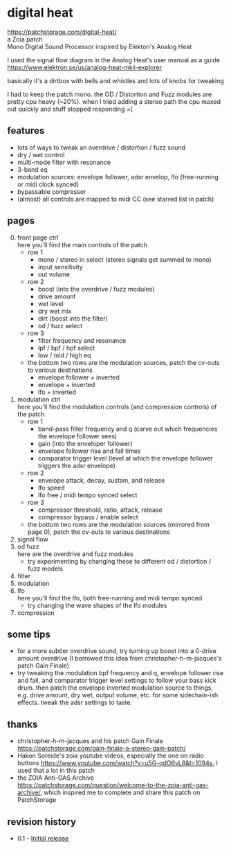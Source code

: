 # digital heat  
https://patchstorage.com/digital-heat/  
a Zoia patch  
Mono Digital Sound Processor inspired by Elekton's Analog Heat

I used the signal flow diagram in the Analog Heat's user manual as a guide https://www.elektron.se/us/analog-heat-mkii-explorer

basically it's a dirtbox with bells and whistles and lots of knobs for tweaking

I had to keep the patch mono. the OD / Distortion and Fuzz modules are pretty cpu heavy (~20%). when I tried adding a stereo path the cpu maxed out quickly and stuff stopped responding =[

## features
* lots of ways to tweak an overdrive / distortion / fuzz sound
* dry / wet control
* multi-mode filter with resonance
* 3-band eq
* modulation sources: envelope follower, adsr envelop, lfo (free-running or midi clock synced)
* bypassable compressor
* (almost) all controls are mapped to midi CC (see starred list in patch)

## pages
0. front page ctrl  
here you'll find the main controls of the patch
    * row 1  
        - mono / stereo in select (stereo signals get summed to mono)
        - input sensitivity
        - out volume
    * row 2
        - boost (into the overdrive / fuzz modules)
        - drive amount
        - wet level
        - dry wet mix
        - dirt (boost into the filter)
        - od / fuzz select
    * row 3
        - filter frequency and resonance
        - lpf / bpf / hpf select
        - low / mid / high eq
    * the bottom two rows are the modulation  sources, patch the cv-outs to various destinations
        - envelope follower + inverted
        - envelope + inverted
        - lfo + inverted
1. modulation ctrl  
here you'll find the modulation controls (and compression controls) of the patch
    * row 1
        - band-pass filter frequency  and q (carve out which frequencies the envelope follower sees)
        - gain (into the enveloper follower)
        - envelope follower rise and fall times
        - comparator trigger level (level at which the envelope follower triggers the adsr envelope)
    * row 2
        - envelope attack, decay, sustain, and release
        - lfo speed
        - lfo free / midi tempo synced select
    * row 3
        - compressor threshold, ratio, attack, release
        - compressor bypass / enable select
    * the bottom two rows are the modulation  sources (mirrored from page 0), patch the cv-outs to various destinations
2. signal flow
3. od fuzz  
here are the overdrive and fuzz modules
    * try experimenting by changing these to different od / distortion / fuzz models
4. filter
5. modulation
6. lfo  
here you'll find the lfo, both free-running and midi tempo synced
    * try changing the wave shapes of the lfo modules
7. compression

## some tips
* for a more subtler overdrive sound, try turning up boost into a 0-drive amount overdrive (I borrowed this idea from christopher-h-m-jacques's patch Gain Finale)
* try tweaking the modulation bpf frequency and q, envelope follower rise and fall, and comparator trigger level settings to follow your bass kick drum. then patch the envelope inverted modulation source to things, e.g. drive amount, dry wet, output volume, etc. for some sidechain-ish effects. tweak the adsr settings to taste.

## thanks
* christopher-h-m-jacques and his patch Gain Finale https://patchstorage.com/gain-finale-a-stereo-gain-patch/
* Hakon Soreide's zoia youtube videos, especially the one on radio buttons https://www.youtube.com/watch?v=u5G-qdO6vL8&t=1094s, I used that a lot in this patch
* the ZOIA Anti-GAS Archive https://patchstorage.com/question/welcome-to-the-zoia-anti-gas-archive/, which inspired me to complete and share this patch on PatchStorage

## revision history
* 0.1 - [Initial release](https://github.com/rasprague/zoia-patches/commit/5bb2f46af4e1b3eccade58bd79eef1da834b5197)
